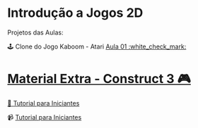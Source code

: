 # Introdução a Jogos 2D
Projetos das Aulas:
<p> 🕹️ Clone do Jogo Kaboom - Atari </a> <a href="https://github.com/tatycalixto/introducao-jogos-2d/tree/main/Aula%2001"> Aula 01 :white_check_mark: </p>

# Material  Extra  -  Construct 3 🎮
<p> 🔗 <a href="https://www.construct.net/en/tutorials?flang=34"> Tutorial para Iniciantes </a> </p>
<p> 📹 <a href="https://www.youtube.com/watch?v=D3ks4RzNjAU&list=PL48hU0ME3cJ-dTle-YB7sdq5i2C1PioEx""> Tutorial para Iniciantes  </a> </p>

